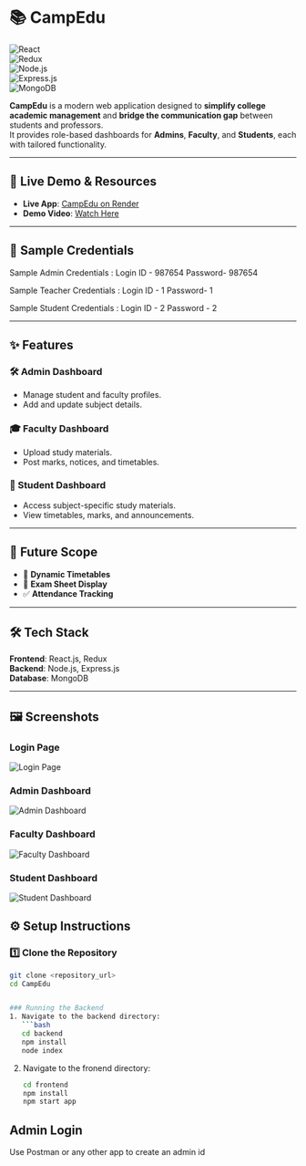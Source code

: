 
# 📚 CampEdu

![React](https://img.shields.io/badge/Frontend-React.js-blue?logo=react)  
![Redux](https://img.shields.io/badge/State%20Management-Redux-purple?logo=redux)  
![Node.js](https://img.shields.io/badge/Backend-Node.js-green?logo=node.js)  
![Express.js](https://img.shields.io/badge/Framework-Express.js-black?logo=express)  
![MongoDB](https://img.shields.io/badge/Database-MongoDB-brightgreen?logo=mongodb)  

**CampEdu** is a modern web application designed to **simplify college academic management** and **bridge the communication gap** between students and professors.  
It provides role-based dashboards for **Admins**, **Faculty**, and **Students**, each with tailored functionality.

---

## 🚀 Live Demo & Resources
- **Live App**: [CampEdu on Render](https://camp-edufrontend.onrender.com/)  
- **Demo Video**: [Watch Here](https://drive.google.com/file/d/1Z4RVT3LM0oGAUUOmQX4zb8ZWlGwT8M8Y/view?usp=sharing)  

---

## 🔑 Sample Credentials

Sample Admin Credentials : 
Login ID - 987654
Password- 987654

Sample Teacher Credentials : 
Login ID - 1
Password- 1

Sample Student Credentials : 
Login ID - 2
Password - 2

---

## ✨ Features

### 🛠 Admin Dashboard
- Manage student and faculty profiles.
- Add and update subject details.

### 🎓 Faculty Dashboard
- Upload study materials.
- Post marks, notices, and timetables.

### 📖 Student Dashboard
- Access subject-specific study materials.
- View timetables, marks, and announcements.

---

## 🔮 Future Scope
- 📅 **Dynamic Timetables**
- 📄 **Exam Sheet Display**
- ✅ **Attendance Tracking**

---

## 🛠 Tech Stack

**Frontend**: React.js, Redux  
**Backend**: Node.js, Express.js  
**Database**: MongoDB

---

## 🖼 Screenshots

### **Login Page**
![Login Page](screenshots/login.png)

### **Admin Dashboard**
![Admin Dashboard](screenshots/admin-dashboard.png)

### **Faculty Dashboard**
![Faculty Dashboard](screenshots/faculty-dashboard.png)

### **Student Dashboard**
![Student Dashboard](screenshots/student-dashboard.png)


## ⚙️ Setup Instructions

### 1️⃣ Clone the Repository
```bash
git clone <repository_url>
cd CampEdu


### Running the Backend
1. Navigate to the backend directory:
   ```bash
   cd backend
   npm install
   node index

   ```
2. Navigate to the fronend directory:
    ```bash
   cd frontend
   npm install
   npm start app

   ```

## Admin Login 

Use Postman or any other app to create an admin id 


   
